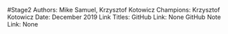 #Stage2
Authors: Mike Samuel, Krzysztof Kotowicz
Champions: Krzysztof Kotowicz
Date: December 2019
Link Titles: 
GitHub Link: None
GitHub Note Link: None
